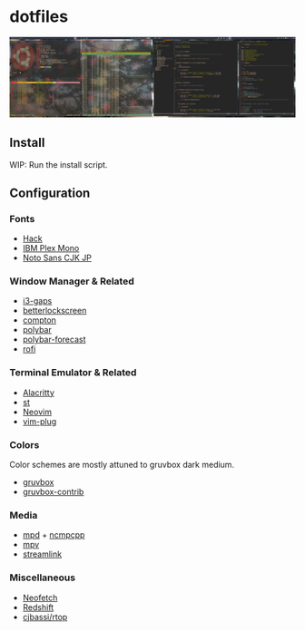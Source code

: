 # dotfiles

![](https://raw.githubusercontent.com/jlou96/dotfiles/master/img/splash.png)

## Install

WIP: Run the install script.

## Configuration

### Fonts

* [Hack](https://github.com/source-foundry/Hack)
* [IBM Plex Mono](https://github.com/IBM/plex)
* [Noto Sans CJK JP](https://github.com/googlefonts/noto-cjk)

### Window Manager & Related

* [i3-gaps](https://github.com/Airblader/i3)
* [betterlockscreen](https://github.com/pavanjadhaw/betterlockscreen)
* [compton](https://github.com/chjj/compton)
* [polybar](https://github.com/polybar/polybar)
* [polybar-forecast](https://github.com/kamek-pf/polybar-forecast)
* [rofi](https://github.com/davatorium/rofi)

### Terminal Emulator & Related

* [Alacritty](https://github.com/jwilm/alacritty)
* [st](https://st.suckless.org)
* [Neovim](https://github.com/neovim/neovim)
* [vim-plug](https://github.com/junegunn/vim-plug)

### Colors

Color schemes are mostly attuned to gruvbox dark medium.

* [gruvbox](https://github.com/morhetz/gruvbox)
* [gruvbox-contrib](https://github.com/morhetz/gruvbox-contrib)

### Media

* [mpd](https://github.com/MusicPlayerDaemon/MPD) + [ncmpcpp](https://github.com/arybczak/ncmpcpp)
* [mpv](https://github.com/mpv-player/mpv)
* [streamlink](https://github.com/streamlink/streamlink)

### Miscellaneous

* [Neofetch](https://github.com/dylanaraps/neofetch)
* [Redshift](https://github.com/jonls/redshift)
* [cjbassi/rtop](https://github.com/cjbassi/rtop)

